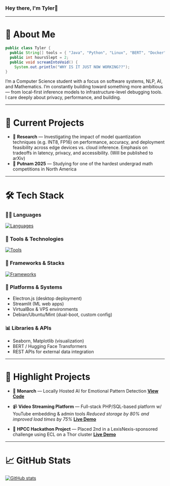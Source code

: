 ### Hey there, I'm Tyler👋  
---
# 📍 About Me

````java
public class Tyler {
  public String[] tools = { "Java", "Python", "Linux", "BERT", "Docker" };
  public int hoursSlept = 2;
  public void screamIntoVoid() {
    System.out.println("WHY IS IT JUST NOW WORKING??");
}
````

I’m a Computer Science student with a focus on software systems, NLP, AI, and Mathematics. I’m constantly building toward something more ambitious — from local-first inference models to infrastructure-level debugging tools. I care deeply about privacy, performance, and building.

---

# 🚀 Current Projects

* 🧪 **Research** — Investigating the impact of model quantization techniques (e.g. INT8, FP16) on performance, accuracy, and deployment feasibility across edge devices vs. cloud inference. Emphasis on tradeoffs in latency, privacy, and accessibility. (Will be published to arXiv)
* 📝 **Putnam 2025** — Studying for one of the hardest undergrad math competitions in North America

---

# 🛠 Tech Stack

### 🧑‍💻 Languages  
[![Languages](https://skillicons.dev/icons?i=java,python,php,js,html,css,bash&theme=dark)](https://skillicons.dev)

### 🧰 Tools & Technologies  
[![Tools](https://skillicons.dev/icons?i=linux,docker,raspberrypi,git,vscode&theme=dark)](https://skillicons.dev)

### 🔧 Frameworks & Stacks  
[![Frameworks](https://skillicons.dev/icons?i=flask,nodejs,spring&theme=dark)](https://skillicons.dev)

### 📡 Platforms & Systems  
- Electron.js (desktop deployment)
- Streamlit (ML web apps)
- VirtualBox & VPS environments
- Debian/Ubuntu/Mint (dual-boot, custom config)

### 📊 Libraries & APIs  
- Seaborn, Matplotlib (visualization)  
- BERT / Hugging Face Transformers  
- REST APIs for external data integration

---

# 🧰 Highlight Projects

* 🤖 **Monarch** — Locally Hosted AI for Emotional Pattern Detection
  **[View Code](https://github.com/z00100001/Monarch)**
  
* 📹 **Video Streaming Platform** — Full-stack PHP/SQL-based platform w/ YouTube embedding & admin tools
  *Reduced storage by 80% and improved load times by 75%*
  **[Live Demo](https://0x00.0θ.com)**

* 🧠 **HPCC Hackathon Project** — Placed 2nd in a LexisNexis-sponsored challenge using ECL on a Thor cluster
  **[Live Demo](https://0x01.0θ.com)**

---

# 📈 GitHub Stats

[![GitHub stats](https://github-readme-stats.vercel.app/api?username=z00100001\&show_icons=true\&theme=tokyonight)](https://github.com/z00100001)

